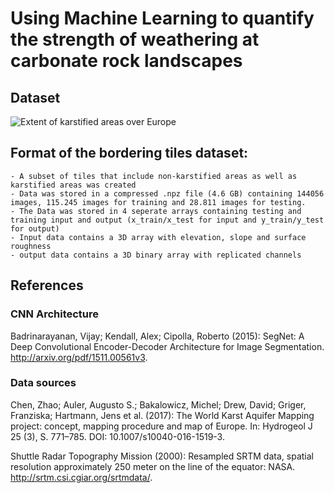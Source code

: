 # Using Machine Learning to quantify the strength of weathering at carbonate rock landscapes

## Dataset

![Extent of karstified areas over Europe](./images/map_of_europe.png)

## Format of the bordering tiles dataset:

    - A subset of tiles that include non-karstified areas as well as karstified areas was created
    - Data was stored in a compressed .npz file (4.6 GB) containing 144056 images, 115.245 images for training and 28.811 images for testing.
    - The Data was stored in 4 seperate arrays containing testing and training input and output (x_train/x_test for input and y_train/y_test for output)
    - Input data contains a 3D array with elevation, slope and surface roughness
    - output data contains a 3D binary array with replicated channels
	
## References

### CNN Architecture

Badrinarayanan, Vijay; Kendall, Alex; Cipolla, Roberto (2015): SegNet: A Deep Convolutional Encoder-Decoder Architecture for Image Segmentation.
http://arxiv.org/pdf/1511.00561v3.

### Data sources

Chen, Zhao; Auler, Augusto S.; Bakalowicz, Michel; Drew, David; Griger, Franziska; Hartmann, Jens et al. (2017): The World Karst Aquifer Mapping project: concept, mapping procedure and map of Europe. 
In: Hydrogeol J 25 (3), S. 771–785. DOI: 10.1007/s10040-016-1519-3.

Shuttle Radar Topography Mission (2000): Resampled SRTM data, spatial resolution approximately 250 meter on the line of the equator: NASA. 
http://srtm.csi.cgiar.org/srtmdata/.